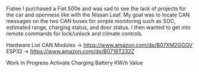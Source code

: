 Fiatee
I purchased a Fiat 500e and was sad to see the lack of projects for the car and openness like with the Nissan Leaf. My goal was to locate CAN messages on the two CAN buses for simple monitoring such as SOC, estimated range, charging status, and door status. I then wanted to get into remote commands for lock/unlock and climate controls.


Hardware List
CAN Modules -> https://www.amazon.com/dp/B07XM2GGGV
ESP32 -> https://www.amazon.com/dp/B0718T232Z

Work In Progress
Activate Charging
Battery KW/h Value
